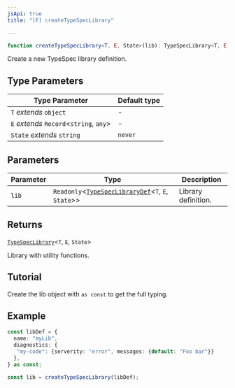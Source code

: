 ```yaml
---
jsApi: true
title: "[F] createTypeSpecLibrary"

---
```

```ts
function createTypeSpecLibrary<T, E, State>(lib): TypeSpecLibrary<T, E, State>
```

Create a new TypeSpec library definition.

## Type Parameters

| Type Parameter | Default type |
| ------ | ------ |
| `T` *extends* `object` | - |
| `E` *extends* `Record`<`string`, `any`\> | - |
| `State` *extends* `string` | `never` |

## Parameters

| Parameter | Type | Description |
| ------ | ------ | ------ |
| `lib` | `Readonly`<[`TypeSpecLibraryDef`](../interfaces/TypeSpecLibraryDef.md)<`T`, `E`, `State`\>\> | Library definition. |

## Returns

[`TypeSpecLibrary`](../interfaces/TypeSpecLibrary.md)<`T`, `E`, `State`\>

Library with utility functions.

## Tutorial

Create the lib object with `as const` to get the full typing.

## Example

```ts
const libDef = {
  name: "myLib",
  diagnostics: {
   "my-code": {serverity: "error", messages: {default: "Foo bar"}}
  },
} as const;

const lib = createTypeSpecLibrary(libDef);
```
